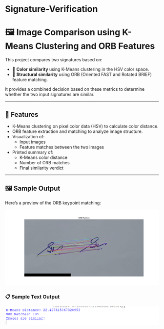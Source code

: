 # Signature-Verification 

# 🖼️ Image Comparison using K-Means Clustering and ORB Features

This project compares two signatures based on:

- 🎨 **Color similarity** using K-Means clustering in the HSV color space.
- 🧠 **Structural similarity** using ORB (Oriented FAST and Rotated BRIEF) feature matching.

It provides a combined decision based on these metrics to determine whether the two input signatures are similar.

---

## 🚀 Features

- K-Means clustering on pixel color data (HSV) to calculate color distance.
- ORB feature extraction and matching to analyze image structure.
- Visualization of:
  - Input images
  - Feature matches between the two images
- Printed summary of:
  - K-Means color distance
  - Number of ORB matches
  - Final similarity verdict

---

## 🖼️ Sample Output

Here’s a preview of the ORB keypoint matching:

![Sample Match Output](Figure_1.png)

### 📋 Sample Text Output
![Sample Result](result.png)





